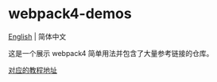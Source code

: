 # webpack4-demos

[English](./README.md) | 简体中文

这是一个展示 webpack4 简单用法并包含了大量参考链接的仓库。

[对应的教程地址](https://modyqyw.github.io/front-end/webpack4/)
